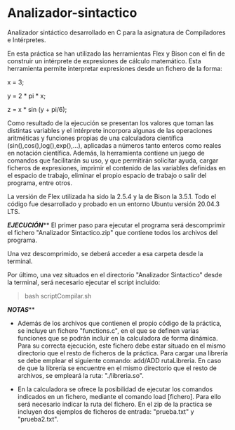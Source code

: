 # Analizador-sintactico
Analizador sintáctico desarrollado en C para la asignatura de Compiladores e Intérpretes.

En esta práctica se han utilizado las herramientas Flex y Bison con el fin de construir un intérprete de expresiones de cálculo matemático. Esta herramienta permite interpretar expresiones desde un fichero de la forma: 

x = 3;

y = 2 * pi * x;

z = x * sin (y + pi/6);

Como resultado de la ejecución se presentan los valores que toman las distintas variables y el intérprete incorpora algunas de las operaciones aritméticas y funciones propias de una calculadora científica (sin(),cos(),log(),exp(),…), aplicadas a números tanto enteros como reales en notación científica. Además, la herramienta contiene un juego de comandos que facilitarán su uso, y que permitirán solicitar ayuda, cargar ficheros de expresiones, imprimir el contenido de las variables definidas en el espacio de trabajo, eliminar el propio espacio de trabajo o salir del programa, entre otros.

La versión de Flex utilizada ha sido la 2.5.4 y la de Bison la 3.5.1. 
Todo el código fue desarrollado y probado en un entorno Ubuntu versión 20.04.3 LTS.


*******************************EJECUCIÓN*********************************
El primer paso para ejecutar el programa será descomprimir el fichero "Analizador Sintactico.zip" que contiene todos los archivos del programa.

Una vez descomprimido, se deberá acceder a esa carpeta desde la terminal.

Por último, una vez situados en el directorio "Analizador Sintactico" desde la terminal, será necesario ejecutar el script incluido:
> bash scriptCompilar.sh


*********************************NOTAS***********************************
- Además de los archivos que contienen el propio código de la práctica, se incluye un fichero "functions.c", en el que se definen varias funciones que se podrán incluir en la calculadora de forma dinámica. Para su correcta ejecución, este fichero debe estar situado en el mismo directorio que el resto de ficheros de la práctica.
Para cargar una librería se debe emplear el siguiente comando: add/ADD rutaLibreria. 
En caso de que la librería se encuentre en el mismo directorio que el resto de archivos, se empleará la ruta: "./libreria.so".

- En la calculadora se ofrece la posibilidad de ejecutar los comandos indicados en un fichero, mediante el comando load [fichero]. Para ello será necesario indicar la ruta del fichero. En el zip de la practica se incluyen dos ejemplos de ficheros de entrada: "prueba.txt" y "prueba2.txt".
